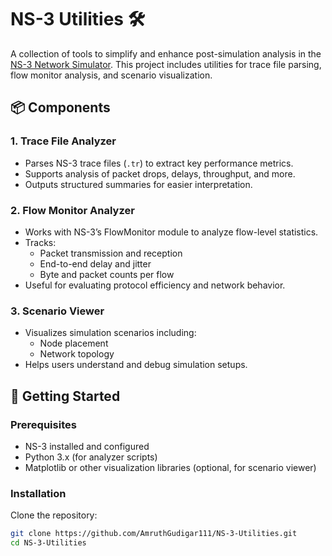 # NS-3 Utilities 🛠️

A collection of tools to simplify and enhance post-simulation analysis in the [NS-3 Network Simulator](https://www.nsnam.org/). This project includes utilities for trace file parsing, flow monitor analysis, and scenario visualization.

## 📦 Components

### 1. Trace File Analyzer
- Parses NS-3 trace files (`.tr`) to extract key performance metrics.
- Supports analysis of packet drops, delays, throughput, and more.
- Outputs structured summaries for easier interpretation.

### 2. Flow Monitor Analyzer
- Works with NS-3’s FlowMonitor module to analyze flow-level statistics.
- Tracks:
  - Packet transmission and reception
  - End-to-end delay and jitter
  - Byte and packet counts per flow
- Useful for evaluating protocol efficiency and network behavior.

### 3. Scenario Viewer
- Visualizes simulation scenarios including:
  - Node placement
  - Network topology
- Helps users understand and debug simulation setups.

## 🚀 Getting Started

### Prerequisites
- NS-3 installed and configured
- Python 3.x (for analyzer scripts)
- Matplotlib or other visualization libraries (optional, for scenario viewer)

### Installation
Clone the repository:
```bash
git clone https://github.com/AmruthGudigar111/NS-3-Utilities.git
cd NS-3-Utilities
